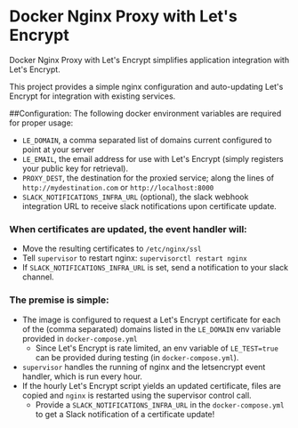 # Docker Nginx Proxy with Let's Encrypt
Docker Nginx Proxy with Let's Encrypt simplifies application integration with Let's Encrypt.

This project provides a simple nginx configuration and auto-updating Let's Encrypt for integration with existing services. 

##Configuration:
The following docker environment variables are required for proper usage:
- `LE_DOMAIN`, a comma separated list of domains current configured to point at your server
- `LE_EMAIL`, the email address for use with Let's Encrypt (simply registers your public key for retrieval).
- `PROXY_DEST`, the destination for the proxied service; along the lines of `http://mydestination.com` or `http://localhost:8000`
- `SLACK_NOTIFICATIONS_INFRA_URL` (optional), the slack webhook integration URL to receive slack notifications upon certificate update.

### When certificates are updated, the event handler will:
- Move the resulting certificates to `/etc/nginx/ssl`
- Tell `supervisor` to restart nginx: `supervisorctl restart nginx`
- If `SLACK_NOTIFICATIONS_INFRA_URL` is set, send a notification to your slack channel.


### The premise is simple:
- The image is configured to request a Let's Encrypt certificate for each of the (comma separated) domains listed in the `LE_DOMAIN` env variable provided in `docker-compose.yml`
  - Since Let's Encrypt is rate limited, an env variable of `LE_TEST=true` can be provided during testing (in `docker-compose.yml`).
- `supervisor` handles the running of nginx and the letsencrypt event handler, which is run every hour.
- If the hourly Let's Encrypt script yields an updated certificate, files are copied and `nginx` is restarted using the supervisor control call.
  - Provide a `SLACK_NOTIFICATIONS_INFRA_URL` in the `docker-compose.yml` to get a Slack notification of a certificate update!
